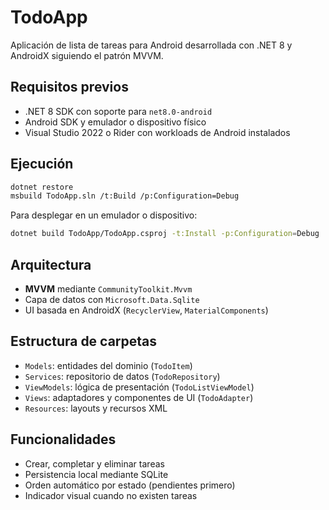 # TodoApp

Aplicación de lista de tareas para Android desarrollada con .NET 8 y AndroidX siguiendo el patrón MVVM.

## Requisitos previos

- .NET 8 SDK con soporte para `net8.0-android`
- Android SDK y emulador o dispositivo físico
- Visual Studio 2022 o Rider con workloads de Android instalados

## Ejecución

```bash
dotnet restore
msbuild TodoApp.sln /t:Build /p:Configuration=Debug
```

Para desplegar en un emulador o dispositivo:

```bash
dotnet build TodoApp/TodoApp.csproj -t:Install -p:Configuration=Debug
```

## Arquitectura

- **MVVM** mediante `CommunityToolkit.Mvvm`
- Capa de datos con `Microsoft.Data.Sqlite`
- UI basada en AndroidX (`RecyclerView`, `MaterialComponents`)

## Estructura de carpetas

- `Models`: entidades del dominio (`TodoItem`)
- `Services`: repositorio de datos (`TodoRepository`)
- `ViewModels`: lógica de presentación (`TodoListViewModel`)
- `Views`: adaptadores y componentes de UI (`TodoAdapter`)
- `Resources`: layouts y recursos XML

## Funcionalidades

- Crear, completar y eliminar tareas
- Persistencia local mediante SQLite
- Orden automático por estado (pendientes primero)
- Indicador visual cuando no existen tareas
